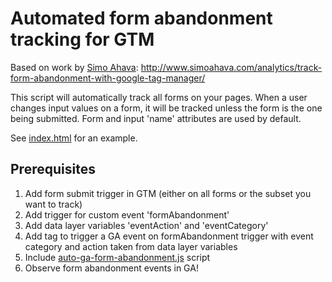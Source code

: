 Automated form abandonment tracking for GTM
===========================================

Based on work by [Simo Ahava](https://github.com/sahava): http://www.simoahava.com/analytics/track-form-abandonment-with-google-tag-manager/

This script will automatically track all forms on your pages. When a user changes input values on a form, it will be tracked unless the form is the one being submitted. Form and input 'name' attributes are used by default.

See [index.html](index.html) for an example.

## Prerequisites

1. Add form submit trigger in GTM (either on all forms or the subset you want to track)
2. Add trigger for custom event 'formAbandonment'
3. Add data layer variables 'eventAction' and 'eventCategory'
4. Add tag to trigger a GA event on formAbandonment trigger with event category and action taken from data layer variables
5. Include [auto-ga-form-abandonment.js](auto-ga-form-abandonment.js) script
6. Observe form abandonment events in GA!


